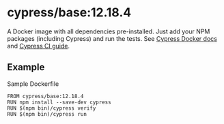 <!-- WARNING: this file was autogenerated by generate-base-image.js -->
# cypress/base:12.18.4

A Docker image with all dependencies pre-installed.
Just add your NPM packages (including Cypress) and run the tests.
See [Cypress Docker docs](https://on.cypress.io/docker) and
[Cypress CI guide](https://on.cypress.io/ci).

## Example

Sample Dockerfile

```
FROM cypress/base:12.18.4
RUN npm install --save-dev cypress
RUN $(npm bin)/cypress verify
RUN $(npm bin)/cypress run
```
